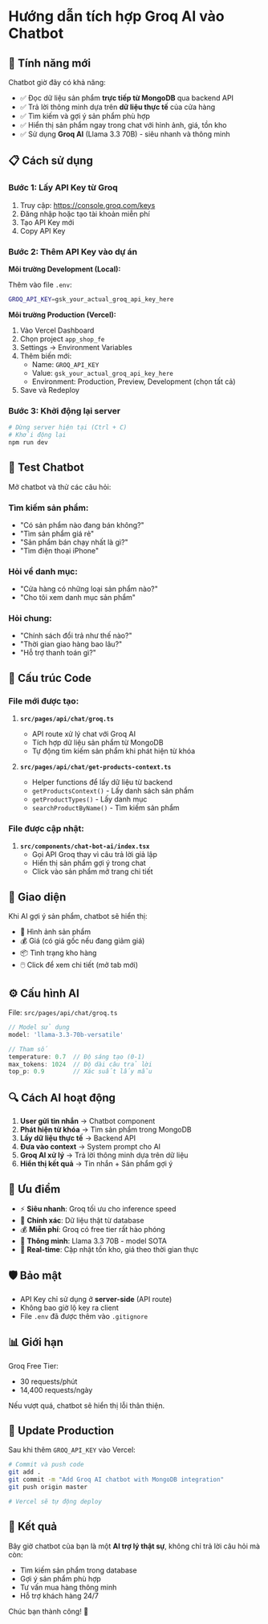 # Hướng dẫn tích hợp Groq AI vào Chatbot

## 🎯 Tính năng mới

Chatbot giờ đây có khả năng:
- ✅ Đọc dữ liệu sản phẩm **trực tiếp từ MongoDB** qua backend API
- ✅ Trả lời thông minh dựa trên **dữ liệu thực tế** của cửa hàng
- ✅ Tìm kiếm và gợi ý sản phẩm phù hợp
- ✅ Hiển thị sản phẩm ngay trong chat với hình ảnh, giá, tồn kho
- ✅ Sử dụng **Groq AI** (Llama 3.3 70B) - siêu nhanh và thông minh

## 📋 Cách sử dụng

### Bước 1: Lấy API Key từ Groq

1. Truy cập: https://console.groq.com/keys
2. Đăng nhập hoặc tạo tài khoản miễn phí
3. Tạo API Key mới
4. Copy API Key

### Bước 2: Thêm API Key vào dự án

**Môi trường Development (Local):**

Thêm vào file `.env`:
```bash
GROQ_API_KEY=gsk_your_actual_groq_api_key_here
```

**Môi trường Production (Vercel):**

1. Vào Vercel Dashboard
2. Chọn project `app_shop_fe`
3. Settings → Environment Variables
4. Thêm biến mới:
   - Name: `GROQ_API_KEY`
   - Value: `gsk_your_actual_groq_api_key_here`
   - Environment: Production, Preview, Development (chọn tất cả)
5. Save và Redeploy

### Bước 3: Khởi động lại server

```bash
# Dừng server hiện tại (Ctrl + C)
# Khởi động lại
npm run dev
```

## 🧪 Test Chatbot

Mở chatbot và thử các câu hỏi:

### Tìm kiếm sản phẩm:
- "Có sản phẩm nào đang bán không?"
- "Tìm sản phẩm giá rẻ"
- "Sản phẩm bán chạy nhất là gì?"
- "Tìm điện thoại iPhone"

### Hỏi về danh mục:
- "Cửa hàng có những loại sản phẩm nào?"
- "Cho tôi xem danh mục sản phẩm"

### Hỏi chung:
- "Chính sách đổi trả như thế nào?"
- "Thời gian giao hàng bao lâu?"
- "Hỗ trợ thanh toán gì?"

## 🔧 Cấu trúc Code

### File mới được tạo:

1. **`src/pages/api/chat/groq.ts`**
   - API route xử lý chat với Groq AI
   - Tích hợp dữ liệu sản phẩm từ MongoDB
   - Tự động tìm kiếm sản phẩm khi phát hiện từ khóa

2. **`src/pages/api/chat/get-products-context.ts`**
   - Helper functions để lấy dữ liệu từ backend
   - `getProductsContext()` - Lấy danh sách sản phẩm
   - `getProductTypes()` - Lấy danh mục
   - `searchProductByName()` - Tìm kiếm sản phẩm

### File được cập nhật:

1. **`src/components/chat-bot-ai/index.tsx`**
   - Gọi API Groq thay vì câu trả lời giả lập
   - Hiển thị sản phẩm gợi ý trong chat
   - Click vào sản phẩm mở trang chi tiết

## 🎨 Giao diện

Khi AI gợi ý sản phẩm, chatbot sẽ hiển thị:
- 📸 Hình ảnh sản phẩm
- 💰 Giá (có giá gốc nếu đang giảm giá)
- 📦 Tình trạng kho hàng
- 🖱️ Click để xem chi tiết (mở tab mới)

## ⚙️ Cấu hình AI

File: `src/pages/api/chat/groq.ts`

```typescript
// Model sử dụng
model: 'llama-3.3-70b-versatile'

// Tham số
temperature: 0.7  // Độ sáng tạo (0-1)
max_tokens: 1024  // Độ dài câu trả lời
top_p: 0.9        // Xác suất lấy mẫu
```

## 🔍 Cách AI hoạt động

1. **User gửi tin nhắn** → Chatbot component
2. **Phát hiện từ khóa** → Tìm sản phẩm trong MongoDB
3. **Lấy dữ liệu thực tế** → Backend API
4. **Đưa vào context** → System prompt cho AI
5. **Groq AI xử lý** → Trả lời thông minh dựa trên dữ liệu
6. **Hiển thị kết quả** → Tin nhắn + Sản phẩm gợi ý

## 🚀 Ưu điểm

- ⚡ **Siêu nhanh**: Groq tối ưu cho inference speed
- 🎯 **Chính xác**: Dữ liệu thật từ database
- 💰 **Miễn phí**: Groq có free tier rất hào phóng
- 🧠 **Thông minh**: Llama 3.3 70B - model SOTA
- 📱 **Real-time**: Cập nhật tồn kho, giá theo thời gian thực

## 🛡️ Bảo mật

- API Key chỉ sử dụng ở **server-side** (API route)
- Không bao giờ lộ key ra client
- File `.env` đã được thêm vào `.gitignore`

## 📊 Giới hạn

Groq Free Tier:
- 30 requests/phút
- 14,400 requests/ngày

Nếu vượt quá, chatbot sẽ hiển thị lỗi thân thiện.

## 🔄 Update Production

Sau khi thêm `GROQ_API_KEY` vào Vercel:

```bash
# Commit và push code
git add .
git commit -m "Add Groq AI chatbot with MongoDB integration"
git push origin master

# Vercel sẽ tự động deploy
```

## 🎉 Kết quả

Bây giờ chatbot của bạn là một **AI trợ lý thật sự**, không chỉ trả lời câu hỏi mà còn:
- Tìm kiếm sản phẩm trong database
- Gợi ý sản phẩm phù hợp
- Tư vấn mua hàng thông minh
- Hỗ trợ khách hàng 24/7

Chúc bạn thành công! 🚀
